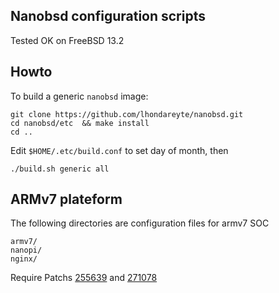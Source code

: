 ##  Nanobsd configuration scripts

Tested OK on FreeBSD 13.2

## Howto

To build a generic ```nanobsd``` image:

    git clone https://github.com/lhondareyte/nanobsd.git  
    cd nanobsd/etc  && make install
    cd ..

Edit ```$HOME/.etc/build.conf``` to set day of month, then

    ./build.sh generic all

## ARMv7 plateform

The following directories are configuration files for armv7 SOC

    armv7/
    nanopi/
    nginx/

Require Patchs [255639](https://bugs.freebsd.org/bugzilla/show_bug.cgi?id=255639) and [271078](https://bugs.freebsd.org/bugzilla/show_bug.cgi?id=271078)